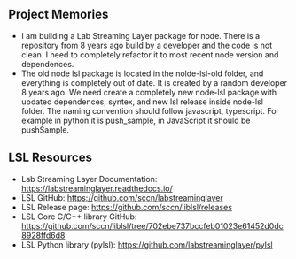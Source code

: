 ## Project Memories

- I am building a Lab Streaming Layer package for node. There is a repository from 8 years ago build by a developer and the code is not clean. I need to completely refactor it to most recent node version and dependences.
- The old node lsl package is located in the nolde-lsl-old folder, and everything is completely out of date. It is created by a random developer 8 years ago. We need create a completely new node-lsl package with updated dependences, syntex, and new lsl release inside node-lsl folder. The naming convention should follow javascript, typescript. For example in python it is push_sample, in JavaScript it should be pushSample.

## LSL Resources
- Lab Streaming Layer Documentation: https://labstreaminglayer.readthedocs.io/
- LSL GitHub: https://github.com/sccn/labstreaminglayer
- LSL Release page: https://github.com/sccn/liblsl/releases
- LSL Core C/C++ library GitHub: https://github.com/sccn/liblsl/tree/702ebe737bccfeb01023e61452d0dc8928ffd6d8
- LSL Python library (pylsl): https://github.com/labstreaminglayer/pylsl
